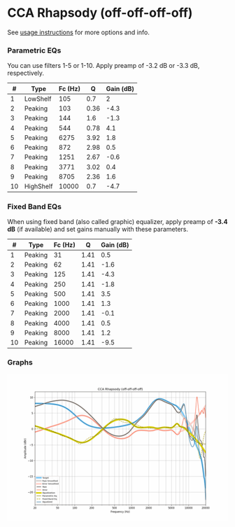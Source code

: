 # CCA Rhapsody (off-off-off-off)
See [usage instructions](https://github.com/jaakkopasanen/AutoEq#usage) for more options and info.

### Parametric EQs
You can use filters 1-5 or 1-10. Apply preamp of -3.2 dB or -3.3 dB, respectively.

|   # | Type      |   Fc (Hz) |    Q |   Gain (dB) |
|-----|-----------|-----------|------|-------------|
|   1 | LowShelf  |       105 | 0.7  |         2   |
|   2 | Peaking   |       103 | 0.36 |        -4.3 |
|   3 | Peaking   |       144 | 1.6  |        -1.3 |
|   4 | Peaking   |       544 | 0.78 |         4.1 |
|   5 | Peaking   |      6275 | 3.92 |         1.8 |
|   6 | Peaking   |       872 | 2.98 |         0.5 |
|   7 | Peaking   |      1251 | 2.67 |        -0.6 |
|   8 | Peaking   |      3771 | 3.02 |         0.4 |
|   9 | Peaking   |      8705 | 2.36 |         1.6 |
|  10 | HighShelf |     10000 | 0.7  |        -4.7 |

### Fixed Band EQs
When using fixed band (also called graphic) equalizer, apply preamp of **-3.4 dB** (if available) and set gains manually with these parameters.

|   # | Type    |   Fc (Hz) |    Q |   Gain (dB) |
|-----|---------|-----------|------|-------------|
|   1 | Peaking |        31 | 1.41 |         0.5 |
|   2 | Peaking |        62 | 1.41 |        -1.6 |
|   3 | Peaking |       125 | 1.41 |        -4.3 |
|   4 | Peaking |       250 | 1.41 |        -1.8 |
|   5 | Peaking |       500 | 1.41 |         3.5 |
|   6 | Peaking |      1000 | 1.41 |         1.3 |
|   7 | Peaking |      2000 | 1.41 |        -0.1 |
|   8 | Peaking |      4000 | 1.41 |         0.5 |
|   9 | Peaking |      8000 | 1.41 |         1.2 |
|  10 | Peaking |     16000 | 1.41 |        -9.5 |

### Graphs
![](./CCA%20Rhapsody%20(off-off-off-off).png)
